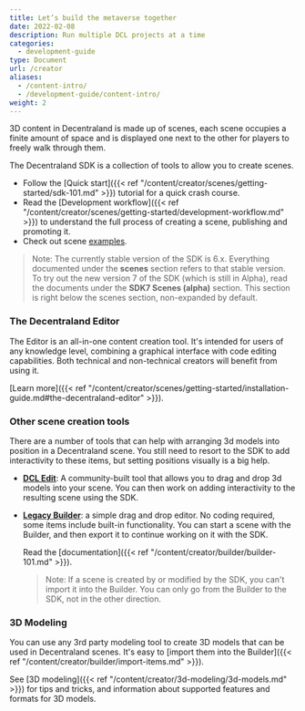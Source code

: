 ```yaml
---
title: Let’s build the metaverse together
date: 2022-02-08
description: Run multiple DCL projects at a time
categories:
  - development-guide
type: Document
url: /creator
aliases:
  - /content-intro/
  - /development-guide/content-intro/
weight: 2
---
```



3D content in Decentraland is made up of scenes, each scene occupies a finite amount of space and is displayed one next to the other for players to freely walk through them. 

The Decentraland SDK is a collection of tools to allow you to create scenes.

- Follow the [Quick start]({{< ref "/content/creator/scenes/getting-started/sdk-101.md" >}}) tutorial for a quick crash course.
- Read the [Development workflow]({{< ref "/content/creator/scenes/getting-started/development-workflow.md" >}}) to understand the full process of creating a scene, publishing and promoting it.
- Check out scene [examples](https://github.com/decentraland-scenes/Awesome-Repository#examples).

> Note: The currently stable version of the SDK is 6.x. Everything documented under the **scenes** section refers to that stable version. To try out the new version 7 of the SDK (which is still in Alpha), read the documents under the **SDK7 Scenes (alpha)** section. This section is right below the scenes section, non-expanded by default.

### The Decentraland Editor

The Editor is an all-in-one content creation tool. It's intended for users of any knowledge level, combining a graphical interface with code editing capabilities. Both technical and non-technical creators will benefit from using it.

[Learn more]({{< ref "/content/creator/scenes/getting-started/installation-guide.md#the-decentraland-editor" >}}).

### Other scene creation tools

There are a number of tools that can help with arranging 3d models into position in a Decentraland scene. You still need to resort to the SDK to add interactivity to these items, but setting positions visually is a big help.

- [**DCL Edit**](https://dcl-edit.com/): A community-built tool that allows you to drag and drop 3d models into your scene. You can then work on adding interactivity to the resulting scene using the SDK.
- [**Legacy Builder**](https://builder.decentraland.org): a simple drag and drop editor. No coding required, some items include built-in functionality. You can start a scene with the Builder, and then export it to continue working on it with the SDK.

  Read the [documentation]({{< ref "/content/creator/builder/builder-101.md" >}}).

  > Note: If a scene is created by or modified by the SDK, you can't import it into the Builder. You can only go from the Builder to the SDK, not in the other direction.

### 3D Modeling

You can use any 3rd party modeling tool to create 3D models that can be used in Decentraland scenes. It's easy to [import them into the Builder]({{< ref "/content/creator/builder/import-items.md" >}}).

See [3D modeling]({{< ref "/content/creator/3d-modeling/3d-models.md" >}}) for tips and tricks, and information about supported features and formats for 3D models.

